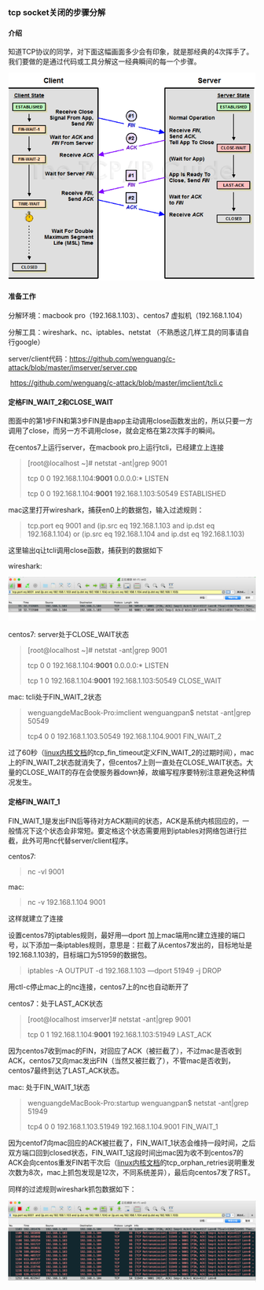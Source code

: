 ### tcp socket关闭的步骤分解



#### 介绍

知道TCP协议的同学，对下面这幅画面多少会有印象，就是那经典的4次挥手了。我们要做的是通过代码或工具分解这一经典瞬间的每一个步骤。

![](https://github.com/wenguang/startup/blob/master/imgs/tcp_close.png?raw=true)



#### 准备工作

分解环境：macbook pro（192.168.1.103）、centos7 虚拟机（192.168.1.104）

分解工具：wireshark、nc、iptables、netstat	（不熟悉这几样工具的同事请自行google）

server/client代码：https://github.com/wenguang/c-attack/blob/master/imserver/server.cpp

​				  https://github.com/wenguang/c-attack/blob/master/imclient/tcli.c



#### 定格FIN_WAIT_2和CLOSE_WAIT

图面中的第1步FIN和第3步FIN是由app主动调用close函数发出的，所以只要一方调用了close，而另一方不调用close，就会定格在第2次挥手的瞬间。

在centos7上运行server，在macbook pro上运行tcli，已经建立上连接

> [root@localhost ~]# netstat -ant|grep 9001
>
> tcp        0      0 192.168.1.104:**9001**      0.0.0.0:*               LISTEN     
>
> tcp        0      0 192.168.1.104:**9001**      192.168.1.103:50549     ESTABLISHED

mac这里打开wireshark，捕获en0上的数据包，输入过滤规则：

> tcp.port eq 9001  and (ip.src eq 192.168.1.103 and ip.dst eq 192.168.1.104) or (ip.src eq 192.168.1.104 and ip.dst eq 192.168.1.103)

这里输出q让tcli调用close函数，捕获到的数据如下

wireshark: 

![](https://github.com/wenguang/startup/blob/master/imgs/wireshark-0001.png?raw=true)

centos7: server处于CLOSE_WAIT状态

> [root@localhost ~]# netstat -ant|grep 9001
>
> tcp        0      0 192.168.1.104:**9001**      0.0.0.0:*               LISTEN     
>
> tcp        1      0 192.168.1.104:**9001**      192.168.1.103:50549     CLOSE_WAIT 

mac: tcli处于FIN_WAIT_2状态

> wenguangdeMacBook-Pro:imclient wenguangpan$ netstat -ant|grep 50549
>
> tcp4       0      0  192.168.1.103.50549    192.168.1.104.9001     FIN_WAIT_2 

过了60秒（[linux内核文档](https://www.kernel.org/doc/Documentation/networking/ip-sysctl.txt)的tcp_fin_timeout定义FIN_WAIT_2的过期时间），mac上的FIN_WAIT_2状态就消失了，但centos7上则一直处在CLOSE_WAIT状态。大量的CLOSE_WAIT的存在会使服务器down掉，故编写程序要特别注意避免这种情况发生。



#### 定格FIN_WAIT_1

FIN_WAIT_1是发出FIN后等待对方ACK期间的状态，ACK是系统内核回应的，一般情况下这个状态会非常短。要定格这个状态需要用到iptables对网络包进行拦截，此外可用nc代替server/client程序。

centos7: 

> nc -vl 9001

mac:

> nc -v 192.168.1.104 9001

这样就建立了连接

设置centos7的iptables规则，最好用—dport 加上mac端用nc建立连接的端口号，以下添加一条iptables规则，意思是：拦截了从centos7发出的，目标地址是192.168.1.103的，目标端口为51959的数据包。

> iptables -A OUTPUT  -d 192.168.1.103 —dport 51949 -j DROP 

用ctl-c停止mac上的nc连接，centos7上的nc也自动断开了

centos7：处于LAST_ACK状态

> [root@localhost imserver]# netstat -ant|grep 9001
>
> tcp        0      1 192.168.1.104:**9001**      192.168.1.103:51949     LAST_ACK   

因为centos7收到mac的FIN，对回应了ACK（被拦截了），不过mac是否收到ACK，centos7又向mac发出FIN（当然又被拦截了），不管mac是否收到，centos7最终到达了LAST_ACK状态。

mac: 处于FIN_WAIT_1状态

> wenguangdeMacBook-Pro:startup wenguangpan$ netstat -ant|grep 51949
>
> tcp4       0      0  192.168.1.103.51949    192.168.1.104.9001     FIN_WAIT_1 

因为centof7向mac回应的ACK被拦截了，FIN_WAIT\_1状态会维持一段时间，之后双方端口回到closed状态，FIN_WAIT_1这段时间出mac因为收不到centos7的ACK会向centos重发FIN若干次后（[linux内核文档](https://www.kernel.org/doc/Documentation/networking/ip-sysctl.txt)的tcp_orphan_retries说明重发次数为8次，mac上抓包发现是12次，不同系统差异），最后向centos7发了RST。

同样的过滤规则wireshark抓包数据如下：

![](https://github.com/wenguang/startup/blob/master/imgs/wireshark-0002.png?raw=true)

